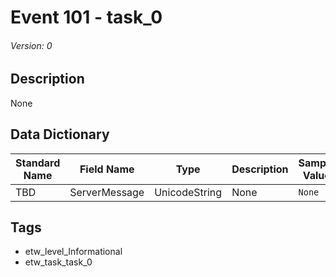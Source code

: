 # Event 101 - task_0
###### Version: 0

## Description
None

## Data Dictionary
|Standard Name|Field Name|Type|Description|Sample Value|
|---|---|---|---|---|
|TBD|ServerMessage|UnicodeString|None|`None`|

## Tags
* etw_level_Informational
* etw_task_task_0